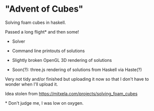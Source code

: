 "Advent of Cubes"
=================

Solving foam cubes in haskell.

Passed a long flight\* and then some!

- Solver

- Command line printouts of solutions

- Slightly broken OpenGL 3D rendering of solutions

- Soon(?): three.js rendering of solutions from Haskell via Haste(?)


Very not tidy and/or finished but uploading it now so that I don't have to wonder when I'll upload it.

Idea stolen from https://mitxela.com/projects/solving_foam_cubes


\* Don't judge me, I was low on oxygen.
